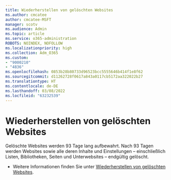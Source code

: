 ```yaml
---
title: Wiederherstellen von gelöschten Websites
ms.author: cmcatee
author: cmcatee-MSFT
manager: scotv
ms.audience: Admin
ms.topic: article
ms.service: o365-administration
ROBOTS: NOINDEX, NOFOLLOW
ms.localizationpriority: high
ms.collection: Adm_O365
ms.custom:
- "9000210"
- "4836"
ms.openlocfilehash: 0853b28b80733d96523bcc5555646b414f1e8f62
ms.sourcegitcommit: d11262728f0617a843a0117cb5172aa322022b27
ms.translationtype: HT
ms.contentlocale: de-DE
ms.lasthandoff: 03/08/2022
ms.locfileid: "63232539"
---
```

# <a name="restore-deleted-sites"></a>Wiederherstellen von gelöschten Websites

Gelöschte Websites werden 93 Tage lang aufbewahrt. Nach 93 Tagen werden Websites sowie alle deren Inhalte und Einstellungen – einschließlich Listen, Bibliotheken, Seiten und Unterwebsites – endgültig gelöscht.

- Weitere Informationen finden Sie unter [Wiederherstellen von gelöschten Websites](https://docs.microsoft.com/sharepoint/restore-deleted-site-collection).
